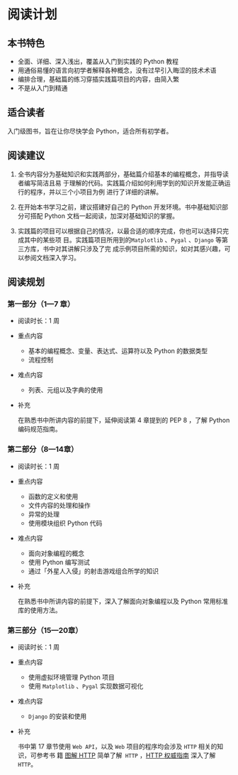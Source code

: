 # 阅读计划 

## 本书特色 

- 全面、详细、深入浅出，覆盖从入门到实践的 Python 教程 
- 用通俗易懂的语言向初学者解释各种概念，没有过早引入晦涩的技术术语 
- 编排合理，基础篇的练习穿插实践篇项目的内容，由简入繁 
- 不是从入门到精通 

## 适合读者 

入门级图书，旨在让你尽快学会 Python，适合所有初学者。 

## 阅读建议 

1. 全书内容分为基础知识和实践两部分，基础篇介绍基本的编程概念，并指导读者编写简洁且易 于理解的代码。实践篇介绍如何利用学到的知识开发能正确运行的程序，并以三个小项目为例 进行了详细的讲解。 

2. 在开始本书学习之前，建议搭建好自己的 Python 开发环境。书中基础知识部分可搭配 Python 文档一起阅读，加深对基础知识的掌握。

3. 实践篇的项目可以根据自己的情况，以最合适的顺序完成，你也可以选择只完成其中的某些项 目。实践篇项目所用到的`Matplotlib` 、`Pygal` 、`Django` 等第三方库，书中对其讲解只涉及了完 成示例项目所需的知识，如对其感兴趣，可以参阅文档深入学习。 

## 阅读规划 

### 第一部分（1—7 章） 

- 阅读时长：1 周 
- 重点内容 
  - 基本的编程概念、变量、表达式、运算符以及 Python 的数据类型 
  - 流程控制 
- 难点内容 
  - 列表、元组以及字典的使用

- 补充 

  在熟悉书中所讲内容的前提下，延伸阅读第 4 章提到的 PEP 8 ，了解 Python 编码规范指南。 

### 第二部分（8—14章） 

- 阅读时长：1 周 
- 重点内容
  - 函数的定义和使用 
  - 文件内容的处理和操作 
  - 异常的处理 
  - 使用模块组织 Python 代码 

- 难点内容 
  - 面向对象编程的概念 
  - 使用 Python 编写测试 
  - 通过「外星人入侵」的射击游戏组合所学的知识 

- 补充 

  在熟悉书中所讲内容的前提下，深入了解面向对象编程以及 Python 常用标准库的使用方法。 

### 第三部分（15—20章） 

- 阅读时长：1 周 

- 重点内容 
  - 使用虚拟环境管理 Python 项目 
  - 使用 `Matplotlib` 、`Pygal` 实现数据可视化 

- 难点内容 
  - `Django` 的安装和使用

- 补充 

  书中第 17 章节使用 `Web API`，以及 `Web` 项目的程序均会涉及 `HTTP` 相关的知识，可参考书 籍 [图解 HTTP](https://www.ituring.com.cn/book/1229) 简单了解` HTTP` ，[HTTP 权威指南](https://www.ituring.com.cn/book/844) 深入了解 `HTTP`。